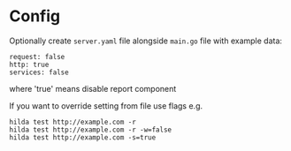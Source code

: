 # Config

Optionally create `server.yaml` file alongside `main.go` file with example data:

```
request: false
http: true
services: false

```
where 'true' means disable report component

If you want to override setting from file use flags e.g.

```
hilda test http://example.com -r
hilda test http://example.com -r -w=false
hilda test http://example.com -s=true
```
